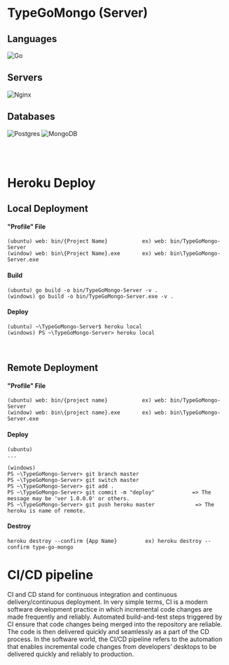 # TypeGoMongo (Server)
## Languages
![Go](https://img.shields.io/badge/go-%2300ADD8.svg?style=for-the-badge&logo=go&logoColor=white)

## Servers
![Nginx](https://img.shields.io/badge/nginx-%23009639.svg?style=for-the-badge&logo=nginx&logoColor=white)

## Databases
![Postgres](https://img.shields.io/badge/postgres-%23316192.svg?style=for-the-badge&logo=postgresql&logoColor=white)
![MongoDB](https://img.shields.io/badge/MongoDB-%234ea94b.svg?style=for-the-badge&logo=mongodb&logoColor=white)

<br>
<br>

# Heroku Deploy

## Local Deployment
#### "Profile" File
```
(ubuntu) web: bin/{Project Name}           ex) web: bin/TypeGoMongo-Server
(window) web: bin\{Project Name}.exe       ex) web: bin\TypeGoMongo-Server.exe
```
#### Build
```
(ubuntu) go build -o bin/TypeGoMongo-Server -v .
(windows) go build -o bin/TypeGoMongo-Server.exe -v .
```
#### Deploy
```
(ubuntu) ~\TypeGoMongo-Server$ heroku local
(windows) PS ~\TypeGoMongo-Server> heroku local
```

<br>

## Remote Deployment
#### "Profile" File
```
(ubuntu) web: bin/{project name}           ex) web: bin/TypeGoMongo-Server
(window) web: bin\{project name}.exe       ex) web: bin\TypeGoMongo-Server.exe
```

#### Deploy
```
(ubuntu)
...

(windows)
PS ~\TypeGoMongo-Server> git branch master
PS ~\TypeGoMongo-Server> git switch master
PS ~\TypeGoMongo-Server> git add .
PS ~\TypeGoMongo-Server> git commit -m "deploy"            => The message may be 'ver 1.0.0.0' or others.
PS ~\TypeGoMongo-Server> git push heroku master             => The heroku is name of remote.
```

#### Destroy
```
heroku destroy --confirm {App Name}         ex) heroku destroy --confirm type-go-mongo
```


# CI/CD pipeline
CI and CD stand for continuous integration and continuous delivery/continuous deployment.
In very simple terms, CI is a modern software development practice in which incremental code changes are made frequently and reliably.
Automated build-and-test steps triggered by CI ensure that code changes being merged into the repository are reliable.
The code is then delivered quickly and seamlessly as a part of the CD process.
In the software world, the CI/CD pipeline refers to the automation that enables incremental code changes from developers’ desktops to be delivered quickly and reliably to production.

